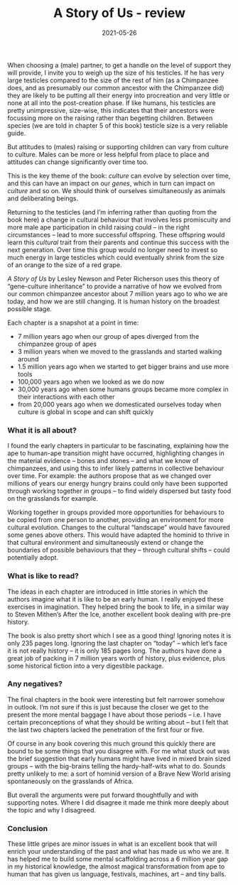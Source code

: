 ﻿---
layout: layouts/bookreview.njk

tags:
  - post
  - review

title: A Story of Us - review
review_book_main_title: A Story of Us
review_book_sub_title: A New Look at Human Evolution
review_book_author: Lesley Newson, Peter Richerson
review_book_author_surname: Newson
review_book_image_url: https://res.cloudinary.com/ds2o5ecdw/image/upload/acovers/0190883200.02._SCL_.jpg
review_book_image_small_url: https://res.cloudinary.com/ds2o5ecdw/image/upload/acovers/0190883200.02._SCM_.jpg
review_publication_date: 2021-03-01
review_publisher: Oxford University Press
review_pages: 336
review_ISBN13: 978-0190883201
review_book_tags:
  - [Global]
  - [Pre-Human, Pre-Historic]
  - [Social, Evolutionary]
  - [Human Evolution]
review_podcasts:
  - [https://www.listennotes.com/e/0ea22da4f74746b296f3189ed5b04d86, That Anthro Podcast, A Story of Us Lesley Newson and Peter Richerson]
shopping_links:
  - [https://www.amazon.co.uk/Story-Us-Look-Human-Evolution/dp/0190883200/, Amazon UK, Amazon UK book link]
  - [https://www.amazon.com/Story-Us-Look-Human-Evolution/dp/0190883200/, Amazon US, Amazon US book link]
post_author: Anthony Webb
date: 2021-05-26
review_rating: ★★★★☆
permalink: '/2021/05/26/a-story-of-us/'
review_summary: '<p>An excellent book that will enrich your understanding of the past and what has made us who we are.</p><p>It has helped me to build some mental scaffolding across a 6 million year gap in my historical knowledge, the almost magical transformation from ape to human that has given us language, festivals, machines, art – and tiny balls.</p>'
---
When choosing a (male) partner, to get a handle on the level of support they will provide, I invite you to weigh up the size of his testicles. If he has very large testicles compared to the size of the rest of him (as a Chimpanzee does, and as presumably our common ancestor with the Chimpanzee did) they are likely to be putting all their energy into procreation and very little or none at all into the post-creation phase. If like humans, his testicles are pretty unimpressive, size-wise, this indicates that their ancestors were focussing more on the raising rather than begetting children. Between species (we are told in chapter 5 of this book) testicle size is a very reliable guide.

But attitudes to (males) raising or supporting children can vary from culture to culture. Males can be more or less helpful from place to place and attitudes can change significantly over time too.

This is the key theme of the book: *culture* can evolve by selection over time, and this can have an impact on our *genes*, which in turn can impact on *culture* and so on. We should think of ourselves simultaneously as animals and deliberating beings.

Returning to the testicles (and I’m inferring rather than quoting from the book here) a change in cultural behaviour that involves less promiscuity and more male ape participation in child raising could – in the right circumstances – lead to more successful offspring. These offspring would learn this *cultural* trait from their parents and continue this success with the next generation. Over time this group would no longer need to invest so much energy in large testicles which could eventually shrink from the size of an orange to the size of a red grape.

*A Story of Us* by Lesley Newson and Peter Richerson uses this theory of “gene-culture inheritance” to provide a narrative of how we evolved from our common chimpanzee ancestor about 7 million years ago to who we are today, and how we are still changing. It is human history on the broadest possible stage.

Each chapter is a snapshot at a point in time:

- 7 million years ago when our group of apes diverged from the chimpanzee group of apes
- 3 million years when we moved to the grasslands and started walking around
- 1.5 million years ago when we started to get bigger brains and use more tools
- 100,000 years ago when we looked as we do now
- 30,000 years ago when some humans groups became more complex in their interactions with each other
- from 20,000 years ago when we domesticated ourselves
today when culture is global in scope and can shift quickly

### What it is all about?
I found the early chapters in particular to be fascinating, explaining how the ape to human-ape transition might have occurred, highlighting changes in the material evidence – bones and stones – and what we know of chimpanzees, and using this to infer likely patterns in collective behaviour over time. For example: the authors propose that as we changed over millions of years our energy hungry brains could only have been supported through working together in groups – to find widely dispersed but tasty food on the grasslands for example.

Working together in groups provided more opportunities for behaviours to be copied from one person to another, providing an environment for more cultural evolution. Changes to the cultural “landscape” would have favoured some genes above others. This would have adapted the hominid to thrive in that cultural environment and simultaneously extend or change the boundaries of possible behaviours that they – through cultural shifts – could potentially adopt.

### What is like to read?
The ideas in each chapter are introduced in little stories in which the authors imagine what it is like to be an early human. I really enjoyed these exercises in imagination. They helped bring the book to life, in a similar way to Steven Mithen’s After the Ice, another excellent book dealing with pre-pre history.

The book is also pretty short which I see as a good thing! Ignoring notes it is only 235 pages long. Ignoring the last chapter on “today” – which let’s face it is not really history – it is only 185 pages long. The authors have done a great job of packing in 7 million years worth of history, plus evidence, plus some historical fiction into a very digestible package.

### Any negatives?
The final chapters in the book were interesting but felt narrower somehow in outlook. I’m not sure if this is just because the closer we get to the present the more mental baggage I have about those periods – i.e. I have certain preconceptions of what they should be writing about – but I felt that the last two chapters lacked the penetration of the first four or five.

Of course in any book covering this much ground this quickly there are bound to be some things that you disagree with. For me what stuck out was the brief suggestion that early humans might have lived in mixed brain sized groups – with the big-brains telling the hardy-half-wits what to do. Sounds pretty unlikely to me: a sort of hominid version of a Brave New World arising spontaneously on the grasslands of Africa.

But overall the arguments were put forward thoughtfully and with supporting notes. Where I did disagree it made me think more deeply about the topic and why I disagreed.

### Conclusion
These little gripes are minor issues in what is an excellent book that will enrich your understanding of the past and what has made us who we are. It has helped me to build some mental scaffolding across a 6 million year gap in my historical knowledge, the almost magical transformation from ape to human that has given us language, festivals, machines, art – and tiny balls.